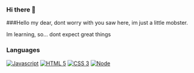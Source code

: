 ### Hi there 👋

###Hello my dear, dont worry with you saw here, im just a little mobster.

Im learning, so... dont expect great things

### Languages
[![Javascript](https://img.shields.io/badge/JAVASCRIPT-323330?style=for-the-badge&logo=javascript)](https://typescriptlang.org)
[![HTML 5](https://img.shields.io/badge/HTML5-E34F26?style=for-the-badge&logo=html5&logoColor=white)](https://www.w3.org/standards/webdesign/htmlcss.html)
[![CSS 3](https://img.shields.io/badge/CSS3-1572B6?style=for-the-badge&logo=css3&logoColor=white)](https://www.w3.org/standards/webdesign/htmlcss.html)
[![Node](https://img.shields.io/badge/Node.js-43853D?style=for-the-badge&logo=node.js&logoColor=white)](https://nodejs.org)
